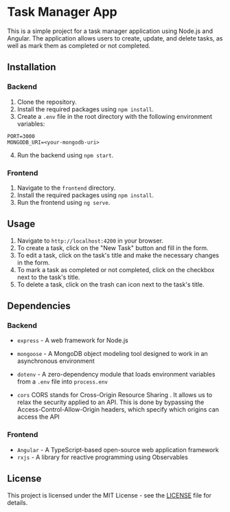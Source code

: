 

# Task Manager App

This is a simple project for a task manager application using Node.js and Angular. The application allows users to create, update, and delete tasks, as well as mark them as completed or not completed.

## Installation

### Backend

1. Clone the repository.
2. Install the required packages using `npm install`.
3. Create a `.env` file in the root directory with the following environment variables:

```
PORT=3000
MONGODB_URI=<your-mongodb-uri>
```

4. Run the backend using `npm start`.

### Frontend

1. Navigate to the `frontend` directory.
2. Install the required packages using `npm install`.
3. Run the frontend using `ng serve`.

## Usage

1. Navigate to `http://localhost:4200` in your browser.
2. To create a task, click on the "New Task" button and fill in the form.
3. To edit a task, click on the task's title and make the necessary changes in the form.
4. To mark a task as completed or not completed, click on the checkbox next to the task's title.
5. To delete a task, click on the trash can icon next to the task's title.

## Dependencies

### Backend

- `express` - A web framework for Node.js
- `mongoose` - A MongoDB object modeling tool designed to work in an asynchronous environment
- `dotenv` - A zero-dependency module that loads environment variables from a `.env` file into `process.env`

- `cors` CORS stands for Cross-Origin Resource Sharing . It allows us to relax the security applied to an API. This is done by bypassing the Access-Control-Allow-Origin headers, which specify which origins can access the API

### Frontend

- `Angular` - A TypeScript-based open-source web application framework
- `rxjs` - A library for reactive programming using Observables

## License

This project is licensed under the MIT License - see the [LICENSE](LICENSE) file for details.